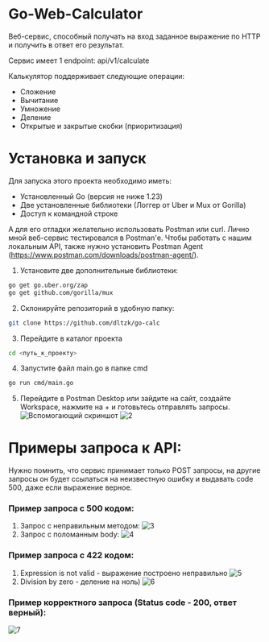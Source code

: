 # Go-Web-Calculator
Веб-сервис, способный получать на вход заданное выражение по HTTP и получить в ответ его результат.

Сервис имеет 1 endpoint: api/v1/calculate

Калькулятор поддерживает следующие операции:
- Сложение
- Вычитание
- Умножение
- Деление
- Открытые и закрытые скобки (приоритизация)

# Установка и запуск

Для запуска этого проекта необходимо иметь:
- Установленный Go (версия не ниже 1.23)
- Две установленные библиотеки (Логгер от Uber и Mux от Gorilla)
- Доступ к командной строке

А для его отладки желательно использовать Postman или curl. Лично мной веб-сервис тестировался в Postman'е. Чтобы работать с нашим локальным API, также нужно установить Postman Agent (https://www.postman.com/downloads/postman-agent/).

1. Установите две дополнительные библиотеки:
```bash
go get go.uber.org/zap
go get github.com/gorilla/mux
```
2. Склонируйте репозиторий в удобную папку:
```bash
git clone https://github.com/dltzk/go-calc
```
3. Перейдите в каталог проекта
```bash
cd <путь_к_проекту>
```
4. Запустите файл main.go в папке cmd
```bash
go run cmd/main.go
```
5. Перейдите в Postman Desktop или зайдите на сайт, создайте Workspace, нажмите на + и готовьтесь отправлять запросы.
![Вспомогающий скриншот](https://sun9-53.userapi.com/impg/wUdOux05nfYLqvW1Ugl3e-JghpKl_oj4Bbrm6A/l5qkAYQlzTg.jpg?size=1915x919&quality=95&sign=f11719393418633767f1dd9212ecf5f9&type=album)
![2](https://sun9-79.userapi.com/impg/2Mq6jvFuPGNrABxHizZ6whzHbbLIR_GH_DwcHA/AILJth4W6qA.jpg?size=1916x912&quality=95&sign=f71ed83088704c42148470eceec8f3e9&type=album)

# Примеры запроса к API:
Нужно помнить, что сервис принимает только POST запросы, на другие запросы он будет ссылаться на неизвестную ошибку и выдавать code 500, даже если выражение верное.

### Пример запроса с 500 кодом:
1. Запрос с неправильным методом:
![3](https://sun9-44.userapi.com/impg/X6u-2yi6NbI06rgQJRm9SRgpnYx-LmFxigGoKA/KSqsj3_kOq8.jpg?size=1917x912&quality=95&sign=78c9a343be52b8b6120088576c9ba21d&type=album)
2. Запрос с поломанным body:
![4](https://sun9-27.userapi.com/impg/F1gaJYDedClGiyMFc6QhCHTV8u62mqE2UbxcXA/qskwKI2LHuY.jpg?size=1918x913&quality=95&sign=113ca6c40cd4a6e801e87f2db872eabe&type=album)

### Пример запроса с 422 кодом:
1. Expression is not valid - выражение построено неправильно
![5](https://sun9-16.userapi.com/impg/W-cWZbrVgr4TNfrLfnpgkabQGeIu2HfTk_-8Mg/7xf-sicrI40.jpg?size=1918x913&quality=95&sign=79c222a6432dbd5de7fffa4cae5c1c10&type=album)
2. Division by zero - деление на ноль)
![6](https://sun9-43.userapi.com/impg/U0IaeW6jl58oRzldTUesP9Dq0gk6HAlmI4UJGg/miM_4EvPg7o.jpg?size=1914x911&quality=95&sign=3cc95b66955349a4f6187c098290d180&type=album)

### Пример корректного запроса (Status code - 200, ответ верный):
![7](https://sun9-65.userapi.com/impg/cU9hoRxLvuJds3vaX7p_1ipotXqMn0RxW6BI5Q/_lrIOr2U5Rk.jpg?size=1919x910&quality=95&sign=7a0033f9d562217ac9fc718571968890&type=album)
